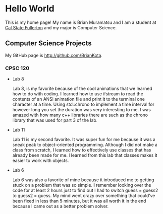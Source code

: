 # Hello World

This is my home page! My name is Brian Muramatsu and I am a student at [Cal State Fullerton](http://www.fullerton.edu/) and my major is Computer Science.

## Computer Science Projects

My GitHub page is http://github.com/BrianKota.

### CPSC 120

* Lab 8

    Lab 8, is my favorite because of the cool animations that we learned how to do with coding. I learned how to use ifstream to read the contents of an ANSI animation file and print it to the terminal one character at a time. Using std::chrono to implement a time interval for however long you set the duration was very interesting to me. I was amazed with how many c++ libraries there are such as the chrono library that was used for part 3 of the lab.

* Lab 11

    Lab 11 is my second favorite. It was super fun for me because it was a sneak peak to object-oriented programming. Although I did not make a class from scratch, I learned how to effectively use classes that has already been made for me. I learned from this lab that classes makes it easier to work with objects.

* Lab 6
    
    Lab 6 was also a favorite of mine because it introduced me to getting stuck on a problem that was so simple. I remember looking over the code for at least 2 hours just to find out I had to switch guess = guess2 to guess2 = guess. My mind went crazy over something that could've been fixed in less than 5 minutes, but it was all worth it in the end because I came out as a better problem solver. 